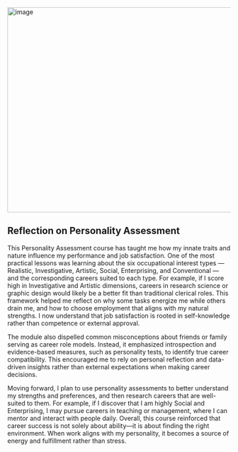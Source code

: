 <img width="940" height="464" alt="image" src="https://github.com/user-attachments/assets/01c28cc2-dd27-4b4d-a84f-f0eae1ef453a" />

## Reflection on Personality Assessment

This Personality Assessment course has taught me how my innate traits and nature influence my performance and job satisfaction. One of the most practical lessons was learning about the six occupational interest types — Realistic, Investigative, Artistic, Social, Enterprising, and Conventional — and the corresponding careers suited to each type. For example, if I score high in Investigative and Artistic dimensions, careers in research science or graphic design would likely be a better fit than traditional clerical roles. This framework helped me reflect on why some tasks energize me while others drain me, and how to choose employment that aligns with my natural strengths. I now understand that job satisfaction is rooted in self-knowledge rather than competence or external approval.

The module also dispelled common misconceptions about friends or family serving as career role models. Instead, it emphasized introspection and evidence-based measures, such as personality tests, to identify true career compatibility. This encouraged me to rely on personal reflection and data-driven insights rather than external expectations when making career decisions.

Moving forward, I plan to use personality assessments to better understand my strengths and preferences, and then research careers that are well-suited to them. For example, if I discover that I am highly Social and Enterprising, I may pursue careers in teaching or management, where I can mentor and interact with people daily. Overall, this course reinforced that career success is not solely about ability—it is about finding the right environment. When work aligns with my personality, it becomes a source of energy and fulfillment rather than stress.
